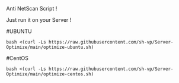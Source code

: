 Anti NetScan Script !

Just run it on your Server !

#UBUNTU
```
bash <(curl -Ls https://raw.githubusercontent.com/sh-vp/Server-Optimize/main/optimize-ubuntu.sh)
```
#CentOS
```
bash <(curl -Ls https://raw.githubusercontent.com/sh-vp/Server-Optimize/main/optimize-centos.sh)
```
